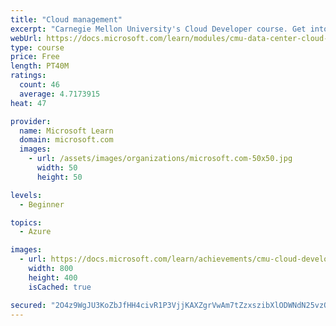 ```yaml
---
title: "Cloud management"
excerpt: "Carnegie Mellon University's Cloud Developer course. Get into the nitty-gritty of cloud computing to understand how resources are provisioned, billed, and monitored. Learn about how to orchestrate cloud infrastructure with examples."
webUrl: https://docs.microsoft.com/learn/modules/cmu-data-center-cloud-service/
type: course
price: Free
length: PT40M
ratings:
  count: 46
  average: 4.7173915
heat: 47

provider:
  name: Microsoft Learn
  domain: microsoft.com
  images:
    - url: /assets/images/organizations/microsoft.com-50x50.jpg
      width: 50
      height: 50

levels:
  - Beginner

topics:
  - Azure

images:
  - url: https://docs.microsoft.com/learn/achievements/cmu-cloud-developer/data-center-to-cloud-service-social.png
    width: 800
    height: 400
    isCached: true

secured: "2O4z9WgJU3KoZbJfHH4civR1P3VjjKAXZgrVwAm7tZzxszibXlODWNdN25vzOO2PK87xObqKwl3v4Zu0F8IRuQogtzURrflgGK7uewaX/BPwBzNXwo7KoLczyluWVTbYL0EECVKHsUFczRsFZDHod0jh+2K+pFB7eS8Fg8c2M0eEwBnX+Rv109NMyza9E0cX9A3aepwSb5Ie7AINlvrliiqeLG0bHwgVv7TUP38banStsotA0VbITgcHlDIJeMzLjsicDzEAH6C9rJW4/e7U7x/aS4RsfZO34yAFtb+zHeK5dekgzVktW395kup5GPfl9Fc1fsKemX0ls40KNfq8foaIYNmCBnveMCuarNN8Woi4jhhSCGoJRCe0a+f1ulVcbEPsHOWedeI8khMONksnOMa7ZYLb1bvNJX0r7DGH4is=;BcJO1VXu77Qe0SKMJxTlUw=="
---
```


